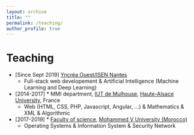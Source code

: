 ```yaml
---
layout: archive
title: ""
permalink: /teaching/
author_profile: true
---
```

Teaching
======
* [Since Sept 2019] [Yncréa Ouest/ISEN Nantes](https://isen-nantes.fr/)
  * Full-stack web developement & Artificial Intelligence (Machine Learning and Deep Learning)
* [2014-2017]   * MMI department, [IUT de Mulhouse](http://www.iutmulhouse.uha.fr/), [Haute-Alsace University](https://www.uha.fr/), France
  * Web (HTML, CSS, PHP, Javascript, Angular, ...) & Mathematics & XML & Algorithmic
* [2017-2019] * [Faculty of science](http://www.fsr.ac.ma/), [Mohammed V University (Morocco)](www.um5.ac.ma/)
  * Operating Systems & Information System & Security Network

